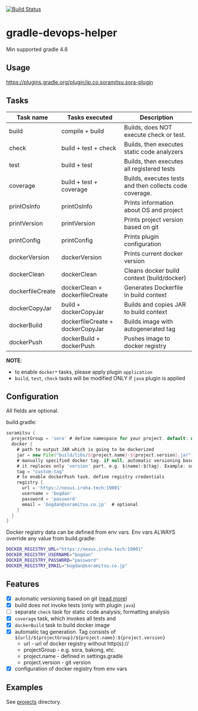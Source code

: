 [![Build Status](https://travis-ci.org/soramitsu/gradle-sora-plugin.svg?branch=master)](https://travis-ci.org/soramitsu/gradle-sora-plugin)

# gradle-devops-helper

Min supported gradle 4.8

## Usage

https://plugins.gradle.org/plugin/jp.co.soramitsu.sora-plugin

## Tasks

| **Task name**    | **Tasks executed**               | **Description**                                         |
|------------------|----------------------------------|---------------------------------------------------------|
| build            | compile + build                  | Builds, does NOT execute check or test.                 |
| check            | build + test + check             | Builds, then executes static code analyzers             |
| test             | build + test                     | Builds, then executes all registered tests              |
| coverage         | build + test + coverage          | Builds, executes tests and then collects code coverage. |
| printOsInfo      | printOsInfo                      | Prints information about OS and project                 |
| printVersion     | printVersion                     | Prints project version based on git                     |
| printConfig      | printConfig                      | Prints plugin configuration                             |
| dockerVersion    | dockerVersion                    | Prints current docker version                           |
| dockerClean      | dockerClean                      | Cleans docker build context (build/docker)              |
| dockerfileCreate | dockerClean + dockerfileCreate   | Generates Dockerfile in build context                   |
| dockerCopyJar    | build + dockerCopyJar            | Builds and copies JAR to build context                  |
| dockerBuild      | dockerfileCreate + dockerCopyJar | Builds image with autogenerated tag                     |
| dockerPush       | dockerBuild + dockerPush         | Pushes image to docker registry                         |

**NOTE**:
- to enable `docker*` tasks, please apply plugin `application`
- `build`, `test`, `check` tasks will be modified ONLY if `java` plugin is applied 

## Configuration

All fields are optional.

build.gradle:
```gradle
soramitsu {
  projectGroup = 'sora' # define namespace for your project. default: null
  docker {
    # path to output JAR which is going to be dockerized
    jar = new File("build/libs/${project.name}-${project.version}.jar") 
    # manually specified docker tag. if null, automatic versioning based on git is used 
    # it replaces only 'version' part, e.g. ${name}:${tag}. Example: soramitsu/example:${tag}
    tag = "custom-tag"  
    # to enable dockerPush task, define registry credentials
    registry {
      url = 'https://nexus.iroha.tech:19001' 
      username = 'bogdan'
      password = 'password'
      email = 'bogdan@soramitsu.co.jp'  # optional
    }
  }
}
```

Docker registry data can be defined from env vars. Env vars ALWAYS override any value from build.gradle:
```bash
DOCKER_REGISTRY_URL="https://nexus.iroha.tech:19001"
DOCKER_REGISTRY_USERNAME="bogdan"
DOCKER_REGISTRY_PASSWORD="password"
DOCKER_REGISTRY_EMAIL="bogdan@soramitsu.co.jp"
```

## Features

- [x] automatic versioning based on git ([read more](https://github.com/palantir/gradle-git-version/))
- [x] build does not invoke tests (only with plugin `java`)
- [ ] separate `check` task for static code analysis; formatting analysis
- [x] `coverage` task, which invokes all tests and   
- [x] `dockerBuild` task to build docker image
- [x] automatic tag generation. Tag consists of `${url}/${projectGroup}/${project.name}:${project.version}`
  - url - url of docker registry without http(s)://
  - projectGroup - e.g. sora, bakong, etc.  
  - project.name - defined in settings.gradle
  - project.version - git version
- [x] configuration of docker registry from env vars

## Examples

See [projects](./projects) directory.
